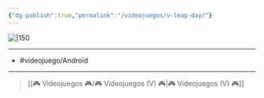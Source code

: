 ```yaml
---
{"dg-publish":true,"permalink":"/videojuegos/v-leap-day/"}
---
```



![|150](https://images.igdb.com/igdb/image/upload/t_cover_big/co5st0.jpg)

---

- #videojuego/Android 

---

> [[🎮 Videojuegos 🎮/🎮 Videojuegos (V) 🎮\|🎮 Videojuegos (V) 🎮]]